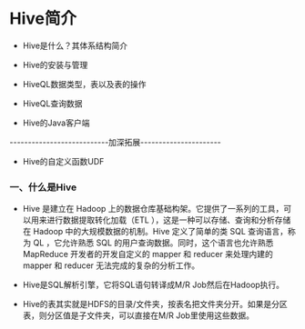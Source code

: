 # Hive简介


* Hive是什么？其体系结构简介

* Hive的安装与管理

* HiveQL数据类型，表以及表的操作

* HiveQL查询数据

* Hive的Java客户端

---------------------------加深拓展----------------------

* Hive的自定义函数UDF

### 一、什么是Hive

* Hive 是建立在 Hadoop  上的数据仓库基础构架。它提供了一系列的工具，可以用来进行数据提取转化加载（ETL ），这是一种可以存储、查询和分析存储在 Hadoop  中的大规模数据的机制。Hive 定义了简单的类 SQL  查询语言，称为 QL ，它允许熟悉 SQL  的用户查询数据。同时，这个语言也允许熟悉 MapReduce  开发者的开发自定义的 mapper  和 reducer  来处理内建的 mapper 和 reducer  无法完成的复杂的分析工作。

* Hive是SQL解析引擎，它将SQL语句转译成M/R Job然后在Hadoop执行。

* Hive的表其实就是HDFS的目录/文件夹，按表名把文件夹分开。如果是分区表，则分区值是子文件夹，可以直接在M/R Job里使用这些数据。
